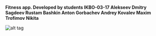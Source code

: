 **Fitness app. Developed by students IKBO-03-17 
Alekseev Dmitry Sagdeev Rustam Bashkin Anton 
Gorbachev Andrey Kovalev Maxim 
Trofimov Nikita**

![alt tag](https://github.com/HelicopterHig/Minecraft/blob/master/app/src/main/res/drawable/gauth.jpg)
<br/><br/>
